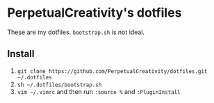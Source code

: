 # PerpetualCreativity's dotfiles
These are my dotfiles. `bootstrap.sh` is not ideal.

## Install
1. `git clone https://github.com/PerpetualCreativity/dotfiles.git ~/.dotfiles`
2. `sh ~/.dotfiles/bootstrap.sh`
3. `vim ~/.vimrc` and then run `:source %` and `:PluginInstall`


